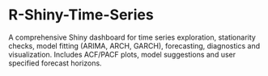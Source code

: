 # R-Shiny-Time-Series
A comprehensive Shiny dashboard for time series exploration, stationarity checks, model fitting (ARIMA, ARCH, GARCH), forecasting, diagnostics and visualization. Includes ACF/PACF plots, model suggestions and user specified forecast horizons. 
